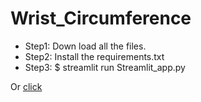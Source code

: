 # Wrist_Circumference
- Step1: Down load all the files.
- Step2: Install the requirements.txt
- Step3: $ streamlit run Streamlit_app.py  


Or [click](https://wristcircumference-linpei.streamlit.app/)
